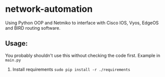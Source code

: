 # network-automation


Using Python OOP and Netmiko to interface with Cisco IOS, Vyos, EdgeOS and BIRD routing software.

## Usage:

You probably shouldn't use this without checking the code first.
Example in `main.py`

1. Install requirements `sudo pip install -r ./requirements`
